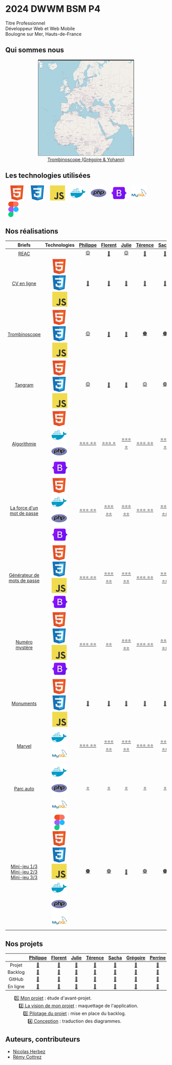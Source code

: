 # 2024 DWWM BSM P4

Titre Professionnel  
Développeur Web et Web Mobile  
Boulogne sur Mer, Hauts-de-France

## Qui sommes nous

<figure>
    <div align="center">
        <a href="https://2024-dwwm-bsm-p4.github.io/trombi-gdu/">
            <img src="./img/trombi.png" alt="trombi.png" style="width: 300px !important;">
        </a>
    </div>
    <div align="center">
        <figcaption>
            <a href="https://2024-dwwm-bsm-p4.github.io/trombi-gdu/" align="center">Trombinoscope (Grégoire & Yohann)</a>
        </figcaption>
    </div>
</figure>

## Les technologies utilisées

&nbsp;&nbsp;
![img_html](./img/html.svg)
&nbsp;&nbsp;
![img_css](./img/css.svg)
&nbsp;&nbsp;
![img_javascript](./img/javascript.svg)
&nbsp;&nbsp;
![img_docker](./img/docker.svg)
&nbsp;&nbsp;
![img_php](./img/php.svg)
&nbsp;&nbsp;
![img_bootstrap](./img/bootstrap.svg)
&nbsp;&nbsp;
![img_mysql](./img/mysql.svg)
&nbsp;&nbsp;
![img_figma](./img/figma.svg)

## Nos réalisations

| Briefs | Technologies | <a href="https://github.com/Pbourgeois62">Philippe</a> | <a href="https://github.com/Florent-Broutin">Florent</a> | <a href="https://github.com/Julie-Charles16">Julie</a> | <a href="https://github.com/Lembont">Térence</a> | <a href="https://github.com/sachadrmn">Sacha</a> | <a href="https://github.com/RetroGreg">Grégoire</a> | <a href="https://github.com/Perrine2023">Perrine</a> | <a href="https://github.com/max-devv">Maxence</a> | <a href="https://github.com/LamourMarine">Marine</a> | <a href="https://github.com/Aledorian">Aledorian</a> | <a href="https://github.com/Marylinelesaffre">Maryline</a> | <a href="https://github.com/bannik62">Yohann</a> |
| :----: | :----: | :----: | :----: | :----: | :----: | :----: | :----: | :----: | :----: | :----: | :----: | :----: | :----: |
| [REAC](https://github.com/2024-dwwm-bsm-p4/reac) |  | <a href="https://github.com/2024-dwwm-bsm-p4/cv-pbo">🟡</a> | <a href="https://github.com/2024-dwwm-bsm-p4/cv-fbr">🔴</a> | <a href="https://github.com/2024-dwwm-bsm-p4/cv-pbo">🟡</a> | <a href="https://github.com/2024-dwwm-bsm-p4/cv-ale">🔵</a> | <a href="https://github.com/2024-dwwm-bsm-p4/cv-fbr">🔴</a> | <a href="https://github.com/2024-dwwm-bsm-p4/cv-gdu">🟠</a> | <a href="https://github.com/2024-dwwm-bsm-p4/cv-ale">🔵</a> | <a href="https://github.com/2024-dwwm-bsm-p4/cv-fbr">🔴</a> | <a href="https://github.com/2024-dwwm-bsm-p4/cv-gdu">🟠</a> | <a href="https://github.com/2024-dwwm-bsm-p4/cv-ale">🔵</a> | <a href="https://github.com/2024-dwwm-bsm-p4/cv-gdu">🟠</a> | <a href="https://github.com/2024-dwwm-bsm-p4/cv-pbo">🟡</a> |
| [CV en ligne](https://github.com/2024-dwwm-bsm-p4/cv) | ![img_html](./img/html.svg)&nbsp;![img_css](./img/css.svg)&nbsp;![img_javascript](./img/javascript.svg) | <a href="https://2024-dwwm-bsm-p4.github.io/cv-pbo">🔗</a> | <a href="https://2024-dwwm-bsm-p4.github.io/cv-fbr">🔗</a> | <a href="https://2024-dwwm-bsm-p4.github.io/cv-jch">🔗</a> | <a href="https://2024-dwwm-bsm-p4.github.io/cv-tcr">🔗</a> | <a href="https://2024-dwwm-bsm-p4.github.io/cv-sdi">🔗</a> | <a href="https://2024-dwwm-bsm-p4.github.io/cv-gdu">🔗</a> | <a href="https://2024-dwwm-bsm-p4.github.io/cv-pee">🔗</a> | <a href="https://2024-dwwm-bsm-p4.github.io/cv-mhe">🔗</a> | <a href="https://2024-dwwm-bsm-p4.github.io/cv-mla">🔗</a> | <a href="https://2024-dwwm-bsm-p4.github.io/cv-ale">🔗</a> | <a href="https://2024-dwwm-bsm-p4.github.io/cv-mle">🔗</a> | <a href="https://2024-dwwm-bsm-p4.github.io/cv-yva">🔗</a> |
| [Trombinoscope](https://github.com/2024-dwwm-bsm-p4/trombi) | ![img_html](./img/html.svg)&nbsp;![img_css](./img/css.svg)&nbsp;![img_javascript](./img/javascript.svg) | <a href="https://2024-dwwm-bsm-p4.github.io/Trombi-MLA">🟡</a> | <a href="https://2024-dwwm-bsm-p4.github.io/trombi-fbr">🔴</a> | <a href="https://2024-dwwm-bsm-p4.github.io/trombi-mhe">🔵</a> | <a href="https://2024-dwwm-bsm-p4.github.io/trombi-tcr">🟠</a> | <a href="https://2024-dwwm-bsm-p4.github.io/trombi-tcr">🟠</a> | <a href="https://2024-dwwm-bsm-p4.github.io/trombi-gdu/">⚫</a> | <a href="https://2024-dwwm-bsm-p4.github.io/Trombi-mle/">🟢</a> | <a href="https://2024-dwwm-bsm-p4.github.io/trombi-mhe">🔵</a> | <a href="https://2024-dwwm-bsm-p4.github.io/Trombi-MLA">🟡</a> | <a href="https://2024-dwwm-bsm-p4.github.io/trombi-fbr">🔴</a> | <a href="https://2024-dwwm-bsm-p4.github.io/Trombi-mle/">🟢</a> | <a href="https://2024-dwwm-bsm-p4.github.io/trombi-gdu/">⚫</a> |
| [Tangram](https://github.com/2024-dwwm-bsm-p4/tangram) | ![img_html](./img/html.svg)&nbsp;![img_css](./img/css.svg)&nbsp;![img_javascript](./img/javascript.svg) | <a href="https://github.com/Lembont/Tangram-TC-PB-GD">🟡</a> | <a href="https://github.com/2024-dwwm-bsm-p4/tangram-mhe">🔴</a> | <a href="https://github.com/2024-dwwm-bsm-p4/tangram-mle">🔵</a> | <a href="https://github.com/Lembont/Tangram-TC-PB-GD">🟡</a> | <a href="https://github.com/2024-dwwm-bsm-p4/tangram-sdi.git">🟢</a> | <a href="https://github.com/Lembont/Tangram-TC-PB-GD">🟡</a> | <a href="https://github.com/2024-dwwm-bsm-p4/tangram-sdi.git">🟢</a> | <a href="https://github.com/2024-dwwm-bsm-p4/tangram-mhe">🔴</a> | <a href="https://github.com/2024-dwwm-bsm-p4/tangram-sdi.git">🟢</a> | <a href="https://github.com/2024-dwwm-bsm-p4/tangram-mle">🔵</a> | <a href="https://github.com/2024-dwwm-bsm-p4/tangram-mle">🔵</a> | <a href="https://github.com/2024-dwwm-bsm-p4/tangram-mhe">🔴</a> |
| [Algorithmie](https://github.com/2024-dwwm-bsm-p4/algorithm) | ![img_html](./img/html.svg)&nbsp;![img_docker](./img/docker.svg)&nbsp;![img_php](./img/php.svg)&nbsp;![img_bootstrap](./img/bootstrap.svg) | <a href="https://github.com/2024-dwwm-bsm-p4/algorithm-pbo">⭐⭐⭐  ⭐⭐</a> | <a href="https://github.com/2024-dwwm-bsm-p4/algorithm-fbr">⭐⭐⭐  ⭐</a> | <a href="https://github.com/2024-dwwm-bsm-p4/algorithm-jch">⭐⭐⭐  ⭐</a> | <a href="https://github.com/2024-dwwm-bsm-p4/algorithm-tcr">⭐⭐⭐  ⭐⭐</a> | <a href="https://github.com/2024-dwwm-bsm-p4/algorithm-sdi">⭐⭐⭐  ⭐</a> | <a href="https://github.com/2024-dwwm-bsm-p4/algorithm-gdu">⭐⭐⭐  ⭐⭐</a> | <a href="https://github.com/2024-dwwm-bsm-p4/algorithm-pee">⭐⭐⭐</a> | <a href="https://github.com/2024-dwwm-bsm-p4/algorithm-mhe">⭐⭐⭐</a> | <a href="https://github.com/2024-dwwm-bsm-p4/algorithm-mla">⭐⭐⭐</a> | <a href="https://github.com/2024-dwwm-bsm-p4/algorithm-ale">⭐⭐⭐  ⭐⭐</a> | <a href="https://github.com/2024-dwwm-bsm-p4/algorithm-mle">⭐⭐⭐  ⭐</a> | <a href="https://github.com/2024-dwwm-bsm-p4/algorithm-yva">⭐⭐⭐</a> |
| [La force d'un mot de passe](https://github.com/2024-dwwm-bsm-p4/password-strength) | ![img_html](./img/html.svg)&nbsp;![img_docker](./img/docker.svg)&nbsp;![img_php](./img/php.svg)&nbsp;![img_bootstrap](./img/bootstrap.svg) | <a href="https://github.com/2024-dwwm-bsm-p4/password-strength-nhe">⭐⭐⭐  ⭐⭐</a> | <a href="https://github.com/2024-dwwm-bsm-p4/password-strength-nhe">⭐⭐⭐  ⭐⭐</a> | <a href="https://github.com/2024-dwwm-bsm-p4/password-strength-nhe">⭐⭐⭐  ⭐⭐</a> | <a href="https://github.com/2024-dwwm-bsm-p4/password-strength-nhe">⭐⭐⭐  ⭐⭐</a> | <a href="https://github.com/2024-dwwm-bsm-p4/password-strength-nhe">⭐⭐⭐  ⭐⭐</a> | <a href="https://github.com/2024-dwwm-bsm-p4/password-strength-nhe">⭐⭐⭐  ⭐⭐</a> | <a href="https://github.com/2024-dwwm-bsm-p4/password-strength-nhe">⭐⭐⭐  ⭐⭐</a> | <a href="https://github.com/2024-dwwm-bsm-p4/password-strength-nhe">⭐⭐⭐  ⭐⭐</a> | <a href="https://github.com/2024-dwwm-bsm-p4/password-strength-nhe">⭐⭐⭐  ⭐⭐</a> | <a href="https://github.com/2024-dwwm-bsm-p4/password-strength-nhe">⭐⭐⭐  ⭐⭐</a> | <a href="https://github.com/2024-dwwm-bsm-p4/password-strength-nhe">⭐⭐⭐  ⭐⭐</a> | <a href="https://github.com/2024-dwwm-bsm-p4/password-strength-nhe">⭐⭐⭐  ⭐⭐</a> |
| [Générateur de mots de passe](https://github.com/2024-dwwm-bsm-p4/password-generator) | ![img_html](./img/html.svg)&nbsp;![img_css](./img/css.svg)&nbsp;![img_javascript](./img/javascript.svg)&nbsp;![img_bootstrap](./img/bootstrap.svg) | <a href="https://github.com/2024-dwwm-bsm-p4/password-generator-pbo">⭐⭐⭐  ⭐⭐</a> | <a href="https://github.com/2024-dwwm-bsm-p4/password-generator-fbr">⭐⭐⭐  ⭐⭐</a> | <a href="https://github.com/2024-dwwm-bsm-p4/password-generator-jch">⭐⭐⭐  ⭐⭐</a> | <a href="https://github.com/2024-dwwm-bsm-p4/password-generator-tcr">⭐⭐⭐  ⭐⭐</a> | <a href="https://github.com/2024-dwwm-bsm-p4/password-generator-sdi">⭐⭐⭐  ⭐⭐</a> | <a href="https://github.com/2024-dwwm-bsm-p4/password-generator-gdu">⭐⭐⭐  ⭐⭐</a> | <a href="https://github.com/2024-dwwm-bsm-p4/password-generator-pee">⭐⭐⭐  ⭐⭐</a> | <a href="https://github.com/2024-dwwm-bsm-p4/password-generator-mhe">⭐⭐⭐  ⭐⭐</a> | <a href="https://github.com/2024-dwwm-bsm-p4/password-generator-mla">⭐⭐⭐  ⭐⭐</a> | <a href="https://github.com/2024-dwwm-bsm-p4/password-generator-ale">⭐⭐⭐  ⭐⭐</a> | <a href="https://github.com/2024-dwwm-bsm-p4/password-generator-mle">⭐⭐⭐  ⭐⭐</a> | <a href="https://github.com/2024-dwwm-bsm-p4/password-generator-yva">⭐⭐⭐  ⭐⭐</a> |
| [Numéro mystère](https://github.com/2024-dwwm-bsm-p4/mystery-number) | ![img_html](./img/html.svg)&nbsp;![img_css](./img/css.svg)&nbsp;![img_javascript](./img/javascript.svg)&nbsp;![img_bootstrap](./img/bootstrap.svg) | <a href="https://github.com/2024-dwwm-bsm-p4/mystery-number-pbo">⭐⭐⭐  ⭐⭐</a> | <a href="https://github.com/2024-dwwm-bsm-p4/mystery-number-fbr">⭐⭐</a> | <a href="https://github.com/2024-dwwm-bsm-p4/mystery-number-jch">⭐⭐⭐  ⭐⭐</a> | <a href="https://github.com/2024-dwwm-bsm-p4/mystery-number-tcr">⭐⭐⭐  ⭐⭐</a> | <a href="https://github.com/2024-dwwm-bsm-p4/mystery-number-sdi">⭐⭐⭐  ⭐⭐</a> | <a href="https://github.com/2024-dwwm-bsm-p4/mystery-number-gdu">⭐⭐⭐  ⭐⭐</a> | <a href="https://github.com/2024-dwwm-bsm-p4/mystery-number-pee">⭐⭐⭐  ⭐</a> | <a href="https://github.com/2024-dwwm-bsm-p4/mystery-number-mhe">⭐⭐⭐  ⭐⭐</a> | <a href="https://github.com/2024-dwwm-bsm-p4/mystery-number-mla">⭐⭐⭐  ⭐⭐</a> | <a href="https://github.com/2024-dwwm-bsm-p4/mystery-number-ale">⭐⭐⭐  ⭐⭐</a> | <a href="https://github.com/2024-dwwm-bsm-p4/mystery-number-mle">⭐⭐⭐  ⭐</a> | <a href="https://github.com/2024-dwwm-bsm-p4/mystery-number-yva">⭐⭐⭐  ⭐⭐</a> |
| [Monuments](https://github.com/2024-dwwm-bsm-p4/monuments) | ![img_html](./img/html.svg)&nbsp;![img_css](./img/css.svg)&nbsp;![img_javascript](./img/javascript.svg) | <a href="https://2024-dwwm-bsm-p4.github.io/monuments-pbo">🔗</a> | <a href="https://2024-dwwm-bsm-p4.github.io/monuments-fbr">🔗</a> | <a href="https://2024-dwwm-bsm-p4.github.io/monuments-jch">🔗</a> | <a href="https://2024-dwwm-bsm-p4.github.io/monuments-tcr">🔗</a> | <a href="https://2024-dwwm-bsm-p4.github.io/monuments-sdi">🔗</a> | <a href="https://2024-dwwm-bsm-p4.github.io/monuments-gdu">🔗</a> | <a href="https://2024-dwwm-bsm-p4.github.io/monuments-pee">🔗</a> | <a href="https://2024-dwwm-bsm-p4.github.io/monuments-mhe">🔗</a> | <a href="https://2024-dwwm-bsm-p4.github.io/monuments-mla">🔗</a> | <a href="https://2024-dwwm-bsm-p4.github.io/monuments-ale">🔗</a> | <a href="https://2024-dwwm-bsm-p4.github.io/monuments-mle">🔗</a> | <a href="https://2024-dwwm-bsm-p4.github.io/monuments-yva">🔗</a> |
| [Marvel](https://github.com/2024-dwwm-bsm-p4/marvel) | ![img_docker](./img/docker.svg)&nbsp;![img_mysql](./img/mysql.svg) | <a href="https://github.com/2024-dwwm-bsm-p4/marvel-pbo">⭐⭐⭐  ⭐⭐</a> | <a href="https://github.com/2024-dwwm-bsm-p4/marvel-fbr">⭐⭐⭐  ⭐⭐</a> | <a href="https://github.com/2024-dwwm-bsm-p4/marvel-jch">⭐⭐⭐  ⭐⭐</a> | <a href="https://github.com/2024-dwwm-bsm-p4/marvel-tcr">⭐⭐⭐  ⭐⭐</a> | <a href="https://github.com/2024-dwwm-bsm-p4/marvel-sdi">⭐⭐⭐  ⭐⭐</a> | <a href="https://github.com/2024-dwwm-bsm-p4/marvel-gdu">⭐⭐⭐  ⭐⭐</a> | <a href="https://github.com/2024-dwwm-bsm-p4/marvel-pee">⭐⭐⭐  ⭐⭐</a> | <a href="https://github.com/2024-dwwm-bsm-p4/marvel-mhe">404</a> | <a href="https://github.com/2024-dwwm-bsm-p4/marvel-mla">⭐⭐⭐  ⭐⭐</a> | <a href="https://github.com/2024-dwwm-bsm-p4/marvel-ale">⭐⭐⭐  ⭐⭐</a> | <a href="https://github.com/2024-dwwm-bsm-p4/marvel-mle">⭐⭐⭐  ⭐⭐</a> | <a href="https://github.com/2024-dwwm-bsm-p4/marvel-yva">⭐⭐⭐  ⭐⭐</a> |
| [Parc auto](https://github.com/2024-dwwm-bsm-p4/car-park) | ![img_docker](./img/docker.svg)&nbsp;![img_php](./img/php.svg)&nbsp;![img_mysql](./img/mysql.svg) | <a href="https://github.com/2024-dwwm-bsm-p4/car-park-pbo">⭐</a> | <a href="https://github.com/2024-dwwm-bsm-p4/car-park-fbr">⭐</a> | <a href="https://github.com/2024-dwwm-bsm-p4/car-park-jch">⭐</a> | <a href="https://github.com/2024-dwwm-bsm-p4/car-park-tcr">⭐</a> | <a href="https://github.com/2024-dwwm-bsm-p4/car-park-sdi">⭐</a> | <a href="https://github.com/2024-dwwm-bsm-p4/car-park-gdu">⭐</a> | <a href="https://github.com/2024-dwwm-bsm-p4/car-park-pee">⭐</a> | <a href="https://github.com/2024-dwwm-bsm-p4/car-park-mhe">⭐</a> | <a href="https://github.com/2024-dwwm-bsm-p4/car-park-mla">⭐</a> | <a href="https://github.com/2024-dwwm-bsm-p4/car-park-ale">⭐</a> | <a href="https://github.com/2024-dwwm-bsm-p4/car-park-mle">⭐</a> | <a href="https://github.com/2024-dwwm-bsm-p4/car-park-yva">⭐</a> |
| [Mini-jeu 1/3](https://github.com/2024-dwwm-bsm-p4/random-fight-1)  [Mini-jeu 2/3](https://github.com/2024-dwwm-bsm-p4/random-fight-2)  [Mini-jeu 3/3](https://github.com/2024-dwwm-bsm-p4/random-fight-3) | ![img_figma](./img/figma.svg)&nbsp;![img_html](./img/html.svg)&nbsp;![img_css](./img/css.svg)&nbsp;![img_javascript](./img/javascript.svg)&nbsp;![img_docker](./img/docker.svg)&nbsp;![img_php](./img/php.svg)&nbsp;![img_mysql](./img/mysql.svg) | <a href="https://github.com/2024-dwwm-bsm-p4/random-fight-mle">🟠</a> | <a href="https://github.com/2024-dwwm-bsm-p4/random-fight-tcr">🟢</a> | <a href="https://github.com/2024-dwwm-bsm-p4/random-fight-mla">🔴</a> | <a href="https://github.com/2024-dwwm-bsm-p4/random-fight-tcr">🟢</a> | <a href="https://github.com/2024-dwwm-bsm-p4/random-fight-mle">🟠</a> | <a href="https://github.com/2024-dwwm-bsm-p4/random-fight-mhe">🔵</a> | <a href="https://github.com/2024-dwwm-bsm-p4/random-fight-mhe">🔵</a> | <a href="https://github.com/2024-dwwm-bsm-p4/random-fight-mhe">🔵</a> | <a href="https://github.com/2024-dwwm-bsm-p4/random-fight-mla">🔴</a> | <a href="https://github.com/2024-dwwm-bsm-p4/random-fight-mla">🔴</a> | <a href="https://github.com/2024-dwwm-bsm-p4/random-fight-mle">🟠</a> | <a href="https://github.com/2024-dwwm-bsm-p4/random-fight-tcr">🟢</a> |

## Nos projets

|  | <a href="https://github.com/Pbourgeois62">Philippe</a> | <a href="https://github.com/Florent-Broutin">Florent</a> | <a href="https://github.com/Julie-Charles16">Julie</a> | <a href="https://github.com/Lembont">Térence</a> | <a href="https://github.com/sachadrmn">Sacha</a> | <a href="https://github.com/RetroGreg">Grégoire</a> | <a href="https://github.com/Perrine2023">Perrine</a> | <a href="https://github.com/max-devv">Maxence</a> | <a href="https://github.com/LamourMarine">Marine</a> | <a href="https://github.com/Aledorian">Aledorian</a> | <a href="https://github.com/Marylinelesaffre">Maryline</a> | <a href="https://github.com/bannik62">Yohann</a> |
| :----: | :----: | :----: | :----: | :----: | :----: | :----: | :----: | :----: | :----: | :----: | :----: | :----: |
| Projet | <a href="https://github.com/2024-dwwm-bsm-p4/project-pbo">🔗</a> | <a href="https://github.com/2024-dwwm-bsm-p4/project-fbr">🔗</a> | <a href="https://github.com/2024-dwwm-bsm-p4/project-jch">🔗</a> | <a href="https://github.com/2024-dwwm-bsm-p4/project-tcr">🔗</a> | <a href="https://github.com/2024-dwwm-bsm-p4/project-sdi">🔗</a> | <a href="https://github.com/2024-dwwm-bsm-p4/project-gdu">🔗</a> | <a href="https://github.com/2024-dwwm-bsm-p4/project-pee">🔗</a> | <a href="https://github.com/2024-dwwm-bsm-p4/project-mhe">🔗</a> | <a href="https://github.com/2024-dwwm-bsm-p4/project-mla">🔗</a> | <a href="https://github.com/2024-dwwm-bsm-p4/project-ale">🔗</a> | <a href="https://github.com/2024-dwwm-bsm-p4/project-mle">🔗</a> | <a href="https://github.com/2024-dwwm-bsm-p4/project-yva">🔗</a> |
| Backlog | <a href="https://github.com/orgs/2024-dwwm-bsm-p4/projects/30">🔗</a> | <a href="https://github.com/orgs/2024-dwwm-bsm-p4/projects/37">🔗</a> | <a href="https://github.com/orgs/2024-dwwm-bsm-p4/projects/60">🔗</a> | <a href="https://github.com/orgs/2024-dwwm-bsm-p4/projects/41">🔗</a> | <a href="https://github.com/orgs/2024-dwwm-bsm-p4/projects/44">🔗</a> | <a href="https://github.com/orgs/2024-dwwm-bsm-p4/projects/33">🔗</a> | <a href="https://github.com/orgs/2024-dwwm-bsm-p4/projects/54">🔗</a> | <a href="https://github.com/orgs/2024-dwwm-bsm-p4/projects/55">🔗</a> | <a href="https://github.com/orgs/2024-dwwm-bsm-p4/projects/53">🔗</a> | <a href="https://github.com/orgs/2024-dwwm-bsm-p4/projects/48">🔗</a> | <a href="https://github.com/orgs/2024-dwwm-bsm-p4/projects/45">🔗</a> | <a href="https://github.com/orgs/2024-dwwm-bsm-p4/projects/56">🔗</a> |
| GitHub | <a href="https://github.com/2024-dwwm-bsm-p4/app-pbo">🔗</a> | <a href="https://github.com/2024-dwwm-bsm-p4/app-fbr">🔗</a> | <a href="https://github.com/2024-dwwm-bsm-p4/app-jch">🔗</a> | <a href="https://github.com/2024-dwwm-bsm-p4/app-tcr">🔗</a> | <a href="https://github.com/2024-dwwm-bsm-p4/app-sdi">🔗</a> | <a href="https://github.com/2024-dwwm-bsm-p4/app-gdu">🔗</a> | <a href="https://github.com/2024-dwwm-bsm-p4/app-pee">🔗</a> | <a href="https://github.com/2024-dwwm-bsm-p4/app-mhe">🔗</a> | <a href="https://github.com/2024-dwwm-bsm-p4/app-mla">🔗</a> | <a href="https://github.com/2024-dwwm-bsm-p4/app-ale">🔗</a> | <a href="https://github.com/2024-dwwm-bsm-p4/app-mle">🔗</a> | <a href="https://github.com/2024-dwwm-bsm-p4/app-yva">🔗</a> |
| En&nbsp;ligne | <a href="#">🔗</a> | <a href="#">🔗</a> | <a href="#">🔗</a> | <a href="#">🔗</a> | <a href="#">🔗</a> | <a href="#">🔗</a> | <a href="#">🔗</a> | <a href="#">🔗</a> | <a href="#">🔗</a> | <a href="#">🔗</a> | <a href="#">🔗</a> | <a href="#">🔗</a> |

<!-- &emsp;Briefs :   -->
&emsp;&emsp;[1️⃣ Mon projet](https://github.com/2024-dwwm-bsm-p4/my-project) : étude d'avant-projet.  
&emsp;&emsp;&emsp;[2️⃣ La vision de mon projet](https://github.com/2024-dwwm-bsm-p4/my-vision) : maquettage de l'application.  
&emsp;&emsp;&emsp;&emsp;[3️⃣ Pilotage du projet](https://github.com/2024-dwwm-bsm-p4/project-management) : mise en place du backlog.  
&emsp;&emsp;&emsp;&emsp;&emsp;[4️⃣ Conception](https://github.com/2024-dwwm-bsm-p4/conception) : traduction des diagrammes.  

<!-- ## Notre avancée

<figure>
    <div align="center">
        <a href="#">
            <img src="png" alt="png" style="width: 300px !important;">
        </a>
    </div>
    <div align="center">
        <figcaption>
            <a href="#" align="center">Arbre de compétences</a>
        </figcaption>
    </div>
</figure> -->

## Auteurs, contributeurs

* [Nicolas Herbez](https://github.com/nicolas-herbez)
* [Rémy Cottrez](https://github.com/RemyCTRZ)

